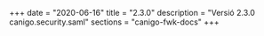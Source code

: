 +++
date        = "2020-06-16"
title       = "2.3.0"
description = "Versió 2.3.0 canigo.security.saml"
sections    = "canigo-fwk-docs"
+++